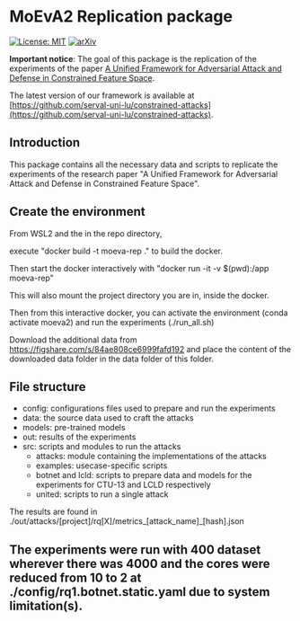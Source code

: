 # MoEvA2 Replication package

[![License: MIT](https://img.shields.io/badge/License-MIT-yellow.svg)](https://opensource.org/licenses/MIT)
[![arXiv](https://img.shields.io/badge/arXiv-2112.01156-b31b1b.svg)](https://arxiv.org/abs/2112.01156)

**Important notice**: 
The goal of this package is the replication of the experiments of the paper [A Unified Framework for Adversarial Attack and Defense in Constrained Feature Space](https://arxiv.org/abs/2112.01156). 

The latest version of our framework is available at [https://github.com/serval-uni-lu/constrained-attacks](https://github.com/serval-uni-lu/constrained-attacks).

## Introduction

This package contains all the necessary data and scripts to replicate the experiments of the research paper "A Unified Framework for Adversarial Attack and Defense in Constrained Feature Space".

## Create the environment

From WSL2 and the in the repo directory,

execute "docker build -t moeva-rep ." to build the docker.

Then  start the docker interactively with "docker run -it -v $(pwd):/app moeva-rep"

This will also mount the project directory you are in, inside the docker. 

Then from this interactive docker, you can activate the environment (conda activate moeva2) and run the experiments (./run_all.sh)

Download the additional data from https://figshare.com/s/84ae808ce6999fafd192 and place the content of the downloaded data folder in the data folder of this folder.

## File structure

- config: configurations files used to prepare and run the experiments
- data: the source data used to craft the attacks
- models: pre-trained models
- out: results of the experiments
- src: scripts and modules to run the attacks
  - attacks: module containing the implementations of the attacks
  - examples: usecase-specific scripts
  - botnet and lcld: scripts to prepare data and models for the experiments for CTU-13 and LCLD respectively
  - united: scripts to run a single attack

The results are found in ./out/attacks/[project]/rq[X]/metrics_[attack_name]_[hash].json

## The experiments were run with 400 dataset wherever there was 4000 and the cores were reduced from 10 to 2 at ./config/rq1.botnet.static.yaml due to system limitation(s).
